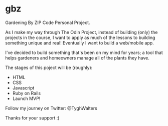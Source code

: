 # gbz
Gardening By ZIP Code Personal Project.

As I make my way through The Odin Project, instead of building (only) the projects in the course, I want to apply as much of the lessons to building something unique and real! Eventually I want to build a web/mobile app.  

I've decided to build something that's been on my mind for years; a tool that helps gardeners and homeowners manage all of the plants they have.

The stages of this poject will be (roughly):
- HTML
- CSS
- Javascript
- Ruby on Rails
- Launch MVP!

Follow my journey on Twitter: @TyghWalters

Thanks for your support :) 